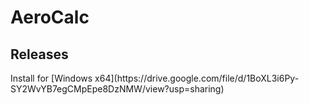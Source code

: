 # AeroCalc
<h2>Releases</h2>
Install for [Windows x64](https://drive.google.com/file/d/1BoXL3i6Py-SY2WvYB7egCMpEpe8DzNMW/view?usp=sharing)
